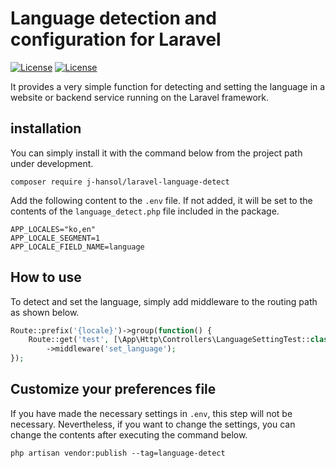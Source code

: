 # Language detection and configuration for Laravel
[![License](https://img.shields.io/badge/Version-1.0.0-blue)](https://opensource.org/licenses/MIT)
[![License](https://img.shields.io/badge/License-MIT-green)](https://opensource.org/licenses/MIT)

It provides a very simple function for detecting and setting the language in a website or backend service running on the Laravel framework.

## installation
You can simply install it with the command below from the project path under development.
```shell
composer require j-hansol/laravel-language-detect
```

Add the following content to the ```.env``` file. If not added, it will be set to the contents of the ```language_detect.php``` file included in the package.
```dotenv
APP_LOCALES="ko,en"
APP_LOCALE_SEGMENT=1
APP_LOCALE_FIELD_NAME=language
```

## How to use
To detect and set the language, simply add middleware to the routing path as shown below.
```php
Route::prefix('{locale}')->group(function() {
    Route::get('test', [\App\Http\Controllers\LanguageSettingTest::class, 'showResult'])
        ->middleware('set_language');
});
```

## Customize your preferences file
If you have made the necessary settings in ````.env````, this step will not be necessary. Nevertheless, if you want to change the settings, you can change the contents after executing the command below.

```shell
php artisan vendor:publish --tag=language-detect
```
